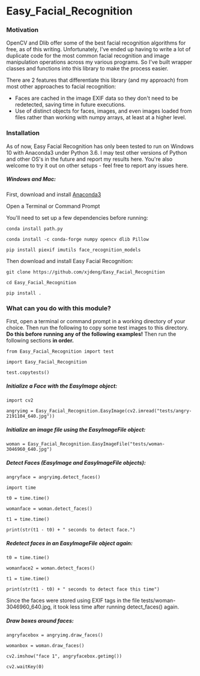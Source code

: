 # Easy_Facial_Recognition

### Motivation

OpenCV and Dlib offer some of the best facial recognition algorithms for free, as of this writing.  Unfortunately, I've ended up having to write a lot of duplicate code for the most common facial recognition and image manipulation operations across my various programs.  So I've built wrapper classes and functions into this library to make the process easier.

There are 2 features that differentiate this library (and my approach) from most other approaches to facial recognition:

- Faces are cached in the image EXIF data so they don't need to be redetected, saving time in future executions.
- Use of distinct objects for faces, images, and even images loaded from files rather than working with numpy arrays, at least at a higher level.

### Installation

As of now, Easy Facial Recognition has only been tested to run on Windows 10 with Anaconda3 under Python 3.6.  I may test other versions of Python and other OS's in the future and report my results here.  You're also welcome to try it out on other setups - feel free to report any issues here.

##### Windows and Mac:

First, download and install [Anaconda3](https://www.anaconda.com/download/)

Open a Terminal or Command Prompt

You'll need to set up a few dependencies before running:

`conda install path.py`

`conda install -c conda-forge numpy opencv dlib Pillow`

`pip install piexif imutils face_recognition_models`

Then download and install Easy Facial Recognition:

`git clone https://github.com/xjdeng/Easy_Facial_Recognition`

`cd Easy_Facial_Recognition`

`pip install .`

### What can you do with this module?

First, open a terminal or command prompt in a working directory of your choice.  Then run the following to copy some test images to this directory.  **Do this before running any of the following examples!**  Then run the following sections **in order.**

`from Easy_Facial_Recognition import test`

`import Easy_Facial_Recognition`

`test.copytests()`

##### Initialize a Face with the EasyImage object:

`import cv2`

`angryimg = Easy_Facial_Recognition.EasyImage(cv2.imread("tests/angry-2191104_640.jpg"))`

##### Initialize an image file using the EasyImageFile object:

`woman = Easy_Facial_Recognition.EasyImageFile("tests/woman-3046960_640.jpg")`

##### Detect Faces (EasyImage and EasyImageFile objects):

`angryface = angryimg.detect_faces()`

`import time`

`t0 = time.time()`

`womanface = woman.detect_faces()`

`t1 = time.time()`

`print(str(t1 - t0) + " seconds to detect face.")`

##### Redetect faces in an EasyImageFile object again:

`t0 = time.time()`

`womanface2 = woman.detect_faces()`

`t1 = time.time()`

`print(str(t1 - t0) + " seconds to detect face this time")`

Since the faces were stored using EXIF tags in the file tests/woman-3046960_640.jpg, it took less time after running detect_faces() again.

##### Draw boxes around faces:

`angryfacebox = angryimg.draw_faces()`

`womanbox = woman.draw_faces()`

`cv2.imshow("face 1", angryfacebox.getimg())`

`cv2.waitKey(0)`





